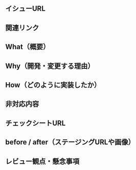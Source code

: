 ## イシューURL
<!--
#1
-->


## 関連リンク
<!--
ConfluenceやBackLog,FigmaやSlackのリンクを貼ってください
-->


## What（概要）
<!--
店舗のキーワード検索結果ページで、1ページに表示する件数を10件から20件に変更しました。
-->


## Why（開発・変更する理由）
<!--
現状は店舗数が少ないため、11~20件ヒットすることが多いです。
仮に15件ヒットした時に、1ページ内で全ての結果を閲覧できず、ユーザビリティが低いのではとの意見が出ました。
他社調査したところ1ページ20件で表示しているサイトが多かったため、20件に変更しました。
-->


## How（どのように実装したか）
<!--
ページネーションの設定ファイルにある、
par-pageのグローバル変数を、10から20に変更しました。
-->


## 非対応内容
<!--
表示件数のみの修正で、見た目の変更はございません。
-->


## チェックシートURL
<!--
https://rizapgroup365.sharepoint.com/:x:/r/sites/DX_OneDrive/_layouts/15/Doc.aspx?sourcedoc=%7B510268B9-0EEA-401E-BA03-916876A11204%7D&file=%E3%83%81%E3%82%A7%E3%83%83%E3%82%AF%E3%82%B7%E3%83%BC%E3%83%88%E3%80%90cs_001%E3%80%91.xlsm&action=default&mobileredirect=true
-->


## before / after（ステージングURLや画像）
<!--
ステージングURL：https://stg.foo.jp/bar?bazz
-->


## レビュー観点・懸念事項
<!--
20件以上ヒットした場合に1ページ20件の表示になっているか、
20件未満のヒットでは、ページネーションが非表示になっているか、
ステージングでご確認いただきたいです。
懸念事項は特にございません。
-->

